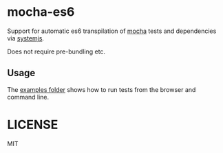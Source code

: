 # mocha-es6

Support for automatic es6 transpilation of [mocha](https://mochajs.org/) tests
and dependencies via [systemjs](https://github.com/systemjs/systemjs).

Does not require pre-bundling etc.

## Usage

The [examples folder](examples/) shows how to run tests from the browser and command line.

# LICENSE

MIT
